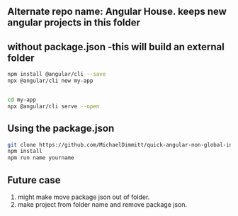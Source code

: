 ## Alternate repo name: Angular House. keeps new angular projects in this folder
## without package.json -this will build an external folder
```bash
npm install @angular/cli --save
npx @angular/cli new my-app


cd my-app
npx @angular/cli serve --open
```


## Using the package.json
```bash
git clone https://github.com/MichaelDimmitt/quick-angular-non-global-install.git
npm install
npm run name yourname
```


## Future case 
1) might make move package json out of folder.
2) make project from folder name and remove package json.
